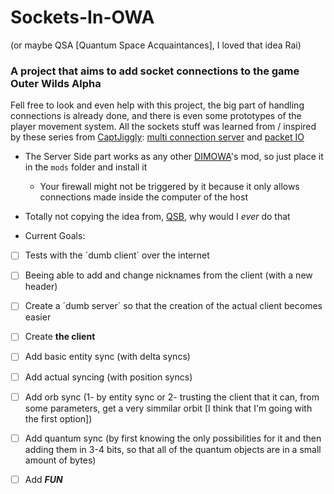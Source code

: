 # Sockets-In-OWA 
(or maybe QSA [Quantum Space Acquaintances], I loved that idea Rai)
### A project that aims to add socket connections to the game Outer Wilds Alpha

Fell free to look and even help with this project, the big part of handling connections is already done, and there is even some prototypes of the player movement system. 
All the sockets stuff was learned from / inspired by these series from [CaptJiggly](https://www.youtube.com/c/CaptJiggly): [multi connection server](https://www.youtube.com/watch?v=cHq2lYLA4XY) and 
[packet IO](https://www.youtube.com/watch?v=WFM0EZLE9MM&list=PLLITw-6k1t1YpH5vPPIYCKfNfLRlY_jme)

* The Server Side part works as any other [DIMOWA](https://github.com/ShoosGun/DIMOWA)'s mod, so just place it in the `mods` folder and install it
  *  Your firewall might not be triggered by it because it only allows connections made inside the computer of the host

* Totally not copying the idea from, [QSB](https://github.com/misternebula/quantum-space-buddies), why would I *ever* do that

* Current Goals:

- [ ] Tests with the ´dumb client´ over the internet

- [ ] Beeing able to add and change nicknames from the client (with a new header)

- [ ] Create a ´dumb server´ so that the creation of the actual client becomes easier

- [ ] Create **the client**

- [ ] Add basic entity sync (with delta syncs)

- [ ] Add actual syncing (with position syncs)

- [ ] Add orb sync (1- by entity sync or 2- trusting the client that it can, from some parameters, get a very simmilar orbit [I think that I'm going with the first option])

- [ ] Add quantum sync (by first knowing the only possibilities for it and then adding them in 3-4 bits, so that all of the quantum objects are in a small amount of bytes)

- [ ] Add ***FUN***
